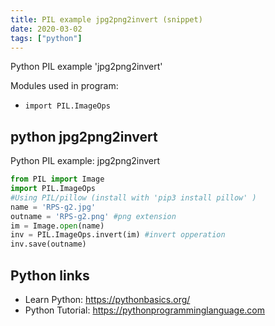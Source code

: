 ```yaml
---
title: PIL example jpg2png2invert (snippet)
date: 2020-03-02
tags: ["python"]
---
```

Python PIL example 'jpg2png2invert'


Modules used in program: 
* `import PIL.ImageOps`

## python jpg2png2invert

Python PIL example: jpg2png2invert

```python
from PIL import Image
import PIL.ImageOps
#Using PIL/pillow (install with 'pip3 install pillow' ) 
name = 'RPS-g2.jpg'
outname = 'RPS-g2.png' #png extension
im = Image.open(name)
inv = PIL.ImageOps.invert(im) #invert opperation
inv.save(outname)

```

## Python links

- Learn Python: https://pythonbasics.org/
- Python Tutorial: https://pythonprogramminglanguage.com
